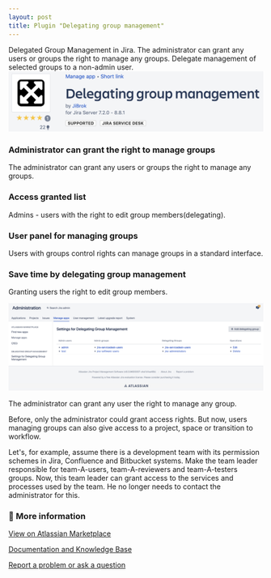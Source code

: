 ```yaml
---
layout: post
title: Plugin "Delegating group management"
---
```


Delegated Group Management in Jira. ​The administrator can grant any users or groups the right to manage any groups. Delegate management of selected groups to a non-admin user.
[![Plugin "Delegating group management" Marketplace](/images/delegating-group-management/delegated-group-manager-icon.png)](https://marketplace.atlassian.com/apps/1220878/delegating-group-management?hosting=server&tab=overview)

### Administrator can grant the right to manage groups ###
The administrator can grant any users or groups the right to manage any groups.

### Access granted list ###
Admins - users with the right to edit group members(delegating).

### User panel for managing groups ###
Users with groups control rights can manage groups in a standard interface.

### Save time by delegating group management ###

Granting users the right to edit group members. 

![Plugin "Delegating group management" Marketplace](/images/delegating-group-management/interface.png)


The administrator can grant any user the right to manage any group.

Before, only the administrator could grant access rights. But now, users managing groups can also give access to a project, space or transition to workflow.

Let's, for example, assume there is a development team with its permission schemes in Jira, Confluence and Bitbucket systems. Make the team leader responsible for team-A-users, team-A-reviewers and team-A-testers groups. Now, this team leader can grant access to the services and processes used by the team. He no longer needs to contact the administrator for this.



### 📜 More information ###

[View on Atlassian Marketplace](https://marketplace.atlassian.com/apps/1220878/delegating-group-management?hosting=server&tab=overview)

[Documentation and Knowledge Base](https://jibrok.atlassian.net/wiki/spaces/JBS/pages/546668689)

[Report a problem or ask a question](https://jibrok.atlassian.net/servicedesk/customer/portals)

